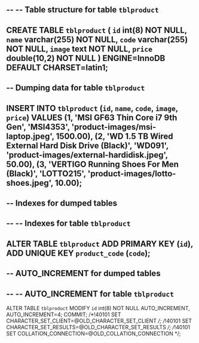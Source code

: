 --
-- Table structure for table `tblproduct`
--
CREATE TABLE `tblproduct` (
`id` int(8) NOT NULL,
`name` varchar(255) NOT NULL,
`code` varchar(255) NOT NULL,
`image` text NOT NULL,
`price` double(10,2) NOT NULL
) ENGINE=InnoDB DEFAULT CHARSET=latin1;
--
-- Dumping data for table `tblproduct`
--
INSERT INTO `tblproduct` (`id`, `name`, `code`, `image`, `price`) VALUES
(1, 'MSI GF63 Thin Core i7 9th Gen', 'MSI4353', 'product-images/msi-laptop.jpeg', 1500.00),
(2, 'WD 1.5 TB Wired External Hard Disk Drive (Black)', 'WD091', 'product-images/external-hardidisk.jpeg', 50.00),
(3, 'VERTIGO Running Shoes For Men (Black)', 'LOTTO215', 'product-images/lotto-shoes.jpeg', 10.00);
--
-- Indexes for dumped tables
--
--
-- Indexes for table `tblproduct`
--
ALTER TABLE `tblproduct`
ADD PRIMARY KEY (`id`),
ADD UNIQUE KEY `product_code` (`code`);
--
-- AUTO_INCREMENT for dumped tables
--
--
-- AUTO_INCREMENT for table `tblproduct`
--
ALTER TABLE `tblproduct`
MODIFY `id` int(8) NOT NULL AUTO_INCREMENT, AUTO_INCREMENT=4;
COMMIT;
/*!40101 SET CHARACTER_SET_CLIENT=@OLD_CHARACTER_SET_CLIENT */;
/*!40101 SET CHARACTER_SET_RESULTS=@OLD_CHARACTER_SET_RESULTS */;
/*!40101 SET COLLATION_CONNECTION=@OLD_COLLATION_CONNECTION */;
